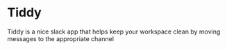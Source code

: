 # Tiddy
Tiddy is a nice slack app that helps keep your workspace clean by moving messages to the appropriate channel
